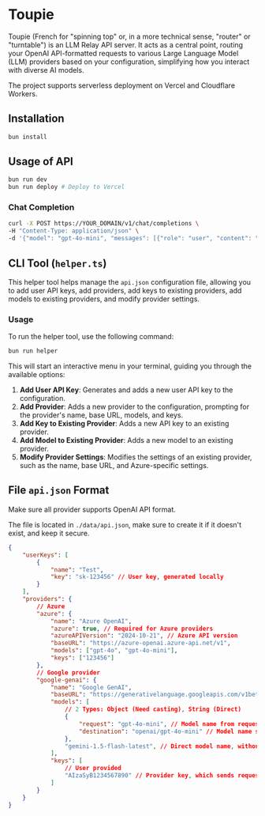# Toupie

Toupie (French for "spinning top" or, in a more technical sense, "router" or "turntable") is an LLM Relay API server. It acts as a central point, routing your OpenAI API-formatted requests to various Large Language Model (LLM) providers based on your configuration, simplifying how you interact with diverse AI models.

The project supports serverless deployment on Vercel and Cloudflare Workers.

## Installation

```bash
bun install
```

## Usage of API

```bash
bun run dev
bun run deploy # Deploy to Vercel
```

### Chat Completion

```bash
curl -X POST https://YOUR_DOMAIN/v1/chat/completions \
-H "Content-Type: application/json" \
-d '{"model": "gpt-4o-mini", "messages": [{"role": "user", "content": "Hello, how are you?"}]}'
```

## CLI Tool (`helper.ts`)

This helper tool helps manage the `api.json` configuration file, allowing you to add user API keys, add providers, add keys to existing providers, add models to existing providers, and modify provider settings.

### Usage

To run the helper tool, use the following command:

```bash
bun run helper
```

This will start an interactive menu in your terminal, guiding you through the available options:

1. **Add User API Key**: Generates and adds a new user API key to the configuration.
2. **Add Provider**: Adds a new provider to the configuration, prompting for the provider's name, base URL, models, and keys.
3. **Add Key to Existing Provider**: Adds a new API key to an existing provider.
4. **Add Model to Existing Provider**: Adds a new model to an existing provider.
5. **Modify Provider Settings**: Modifies the settings of an existing provider, such as the name, base URL, and Azure-specific settings.

## File `api.json` Format

Make sure all provider supports OpenAI API format.

The file is located in `./data/api.json`, make sure to create it if it doesn't exist, and keep it secure.

```json
{
    "userKeys": [
        {
            "name": "Test",
            "key": "sk-123456" // User key, generated locally
        }
    ],
    "providers": {
        // Azure
        "azure": {
            "name": "Azure OpenAI",
            "azure": true, // Required for Azure providers
            "azureAPIVersion": "2024-10-21", // Azure API version
            "baseURL": "https://azure-openai.azure-api.net/v1",
            "models": ["gpt-4o", "gpt-4o-mini"],
            "keys": ["123456"]
        },
        // Google provider
        "google-genai": {
            "name": "Google GenAI",
            "baseURL": "https://generativelanguage.googleapis.com/v1beta/openai",
            "models": [
                // 2 Types: Object (Need casting), String (Direct)
                {
                    "request": "gpt-4o-mini", // Model name from request to be casted
                    "destination": "openai/gpt-4o-mini" // Model name sent to provider
                },
                "gemini-1.5-flash-latest", // Direct model name, without casting
            ],
            "keys": [
                // User provided
                "AIzaSyB1234567890" // Provider key, which sends requests to the provider
            ]
        }
    }
}
```
